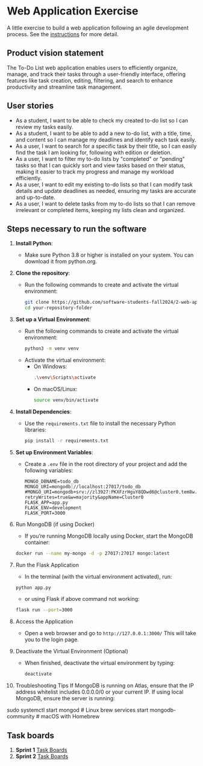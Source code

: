 # Web Application Exercise

A little exercise to build a web application following an agile development process. See the [instructions](instructions.md) for more detail.

## Product vision statement

The To-Do List web application enables users to efficiently organize, manage, and track their tasks through a user-friendly interface, offering features like task creation, editing, filtering, and search to enhance productivity and streamline task management.

## User stories

- As a student, I want to be able to check my created to-do list so I can review my tasks easily. 
- As a student, I want to be able to add a new to-do list, with a title, time, and content so I can manage my deadlines and identify each task easily.
- As a user, I want to search for a specific task by their title, so I can easily find the task I am looking for, following with edition or deletion.
- As a user, I want to filter my to-do lists by "completed" or "pending" tasks so that I can quickly sort and view tasks based on their status, making it easier to track my progress and manage my workload efficiently.
- As a user, I want to edit my existing to-do lists so that I can modify task details and update deadlines as needed, ensuring my tasks are accurate and up-to-date.
- As a user, I want to delete tasks from my to-do lists so that I can remove irrelevant or completed items, keeping my lists clean and organized.

## Steps necessary to run the software

1. **Install Python**:
   - Make sure Python 3.8 or higher is installed on your system. You can download it from python.org.

2. **Clone the repository**:
   - Run the following commands to create and activate the virtual environment:
     ```bash
     git clone https://github.com/software-students-fall2024/2-web-app-straighyt-a.git
     cd your-repository-folder
     ```

3. **Set up a Virtual Environment**:
   - Run the following commands to create and activate the virtual environment:
     ```bash
     python3 -m venv venv
     ```
   - Activate the virtual environment:
     - On Windows:
       ```bash
       .\venv\Scripts\activate
       ```
     - On macOS/Linux:
       ```bash
       source venv/bin/activate
       ```

4. **Install Dependencies**:
   - Use the `requirements.txt` file to install the necessary Python libraries:
     ```bash
     pip install -r requirements.txt
     ```

5. **Set up Environment Variables**:
   - Create a `.env` file in the root directory of your project and add the following variables:
     ```env
     MONGO_DBNAME=todo_db
     MONGO_URI=mongodb://localhost:27017/todo_db
     #MONGO_URI=mongodb+srv://zl3927:PKXFzrHguY8QDwd6@cluster0.tem8w.mongodb.net/?retryWrites=true&w=majority&appName=Cluster0
     FLASK_APP=app.py
     FLASK_ENV=development
     FLASK_PORT=3000
     ```

6. Run MongoDB (if using Docker)
   - If you’re running MongoDB locally using Docker, start the MongoDB container:
   ```bash
   docker run --name my-mongo -d -p 27017:27017 mongo:latest
   ```

7. Run the Flask Application
   - In the terminal (with the virtual environment activated), run: 
   ```bash
   python app.py
   ```
   - or using Flask if above command not working:
    ```bash
   flask run --port=3000
   ```

8. Access the Application
   - Open a web browser and go to `http://127.0.0.1:3000/` 
   This will take you to the login page.

9. Deactivate the Virtual Environment (Optional)
   - When finished, deactivate the virtual environment by typing:
     ```bash
     deactivate
     ```

10. Troubleshooting Tips
If MongoDB is running on Atlas, ensure that the IP address whitelist includes 0.0.0.0/0 or your current IP.
If using local MongoDB, ensure the server is running:

sudo systemctl start mongod  # Linux
brew services start mongodb-community  # macOS with Homebrew

## Task boards

1. **Sprint 1** [Task Boards](https://github.com/orgs/software-students-fall2024/projects/51/views/1)
2. **Sprint 2** [Task Boards](https://github.com/orgs/software-students-fall2024/projects/80)